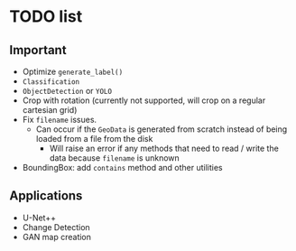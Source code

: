 # TODO list

## Important

-   Optimize `generate_label()`
-   `Classification`
-   `ObjectDetection` or `YOLO`
-   Crop with rotation (currently not supported, will crop on a regular cartesian grid)
-   Fix `filename` issues.
    - Can occur if the `GeoData` is generated from scratch instead of being loaded from a file from the disk
        - Will raise an error if any methods that need to read / write the data because `filename` is unknown
-   BoundingBox: add ``contains`` method and other utilities


## Applications

-   U-Net++
-   Change Detection
-   GAN map creation